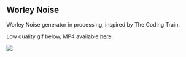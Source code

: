 ## Worley Noise
Worley Noise generator in processing, inspired by The Coding Train.

Low quality gif below, MP4 available <a target="_blank" href="./WorleyNoise.mp4">here</a>.

<img src="./WorleyNoise.mp4"/>
